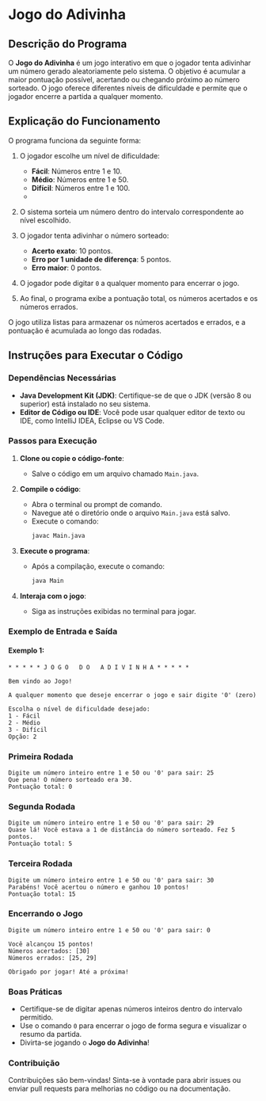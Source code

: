 # Jogo do Adivinha

## Descrição do Programa

O **Jogo do Adivinha** é um jogo interativo em que o jogador tenta adivinhar um número gerado aleatoriamente pelo sistema. O objetivo é acumular a maior pontuação possível, acertando ou chegando próximo ao número sorteado. O jogo oferece diferentes níveis de dificuldade e permite que o jogador encerre a partida a qualquer momento.

## Explicação do Funcionamento

O programa funciona da seguinte forma:

1. O jogador escolhe um nível de dificuldade:
    - **Fácil**: Números entre 1 e 10.
    - **Médio**: Números entre 1 e 50.
    - **Difícil**: Números entre 1 e 100.
    - 
2. O sistema sorteia um número dentro do intervalo correspondente ao nível escolhido.

3. O jogador tenta adivinhar o número sorteado:
    - **Acerto exato**: 10 pontos.
    - **Erro por 1 unidade de diferença**: 5 pontos.
    - **Erro maior**: 0 pontos.
   
4. O jogador pode digitar `0` a qualquer momento para encerrar o jogo.

5. Ao final, o programa exibe a pontuação total, os números acertados e os números errados.

O jogo utiliza listas para armazenar os números acertados e errados, e a pontuação é acumulada ao longo das rodadas.

## Instruções para Executar o Código

### Dependências Necessárias

- **Java Development Kit (JDK)**: Certifique-se de que o JDK (versão 8 ou superior) está instalado no seu sistema.
- **Editor de Código ou IDE**: Você pode usar qualquer editor de texto ou IDE, como IntelliJ IDEA, Eclipse ou VS Code.

### Passos para Execução

1. **Clone ou copie o código-fonte**:
    - Salve o código em um arquivo chamado `Main.java`.

2. **Compile o código**:
    - Abra o terminal ou prompt de comando.
    - Navegue até o diretório onde o arquivo `Main.java` está salvo.
    - Execute o comando:
      ```bash
      javac Main.java
      ```

3. **Execute o programa**:
    - Após a compilação, execute o comando:
      ```bash
      java Main
      ```

4. **Interaja com o jogo**:
    - Siga as instruções exibidas no terminal para jogar.

### Exemplo de Entrada e Saída

#### Exemplo 1:
```
* * * * * J O G O   D O   A D I V I N H A * * * * *

Bem vindo ao Jogo!

A qualquer momento que deseje encerrar o jogo e sair digite '0' (zero)

Escolha o nível de dificuldade desejado:
1 - Fácil
2 - Médio
3 - Difícil
Opção: 2
```
### **Primeira Rodada**
```
Digite um número inteiro entre 1 e 50 ou '0' para sair: 25
Que pena! O número sorteado era 30.
Pontuação total: 0
```
### **Segunda Rodada**
```
Digite um número inteiro entre 1 e 50 ou '0' para sair: 29
Quase lá! Você estava a 1 de distância do número sorteado. Fez 5 pontos.
Pontuação total: 5
```
### **Terceira Rodada**
```
Digite um número inteiro entre 1 e 50 ou '0' para sair: 30
Parabéns! Você acertou o número e ganhou 10 pontos!
Pontuação total: 15
```
### **Encerrando o Jogo**
```
Digite um número inteiro entre 1 e 50 ou '0' para sair: 0

Você alcançou 15 pontos!
Números acertados: [30]
Números errados: [25, 29]

Obrigado por jogar! Até a próxima!
```

### Boas Práticas 
- Certifique-se de digitar apenas números inteiros dentro do intervalo permitido. 
- Use o comando `0` para encerrar o jogo de forma segura e visualizar o resumo da partida.
- Divirta-se jogando o **Jogo do Adivinha**!

### Contribuição
Contribuições são bem-vindas! Sinta-se à vontade para abrir issues ou 
enviar pull requests para melhorias no código ou na documentação.
